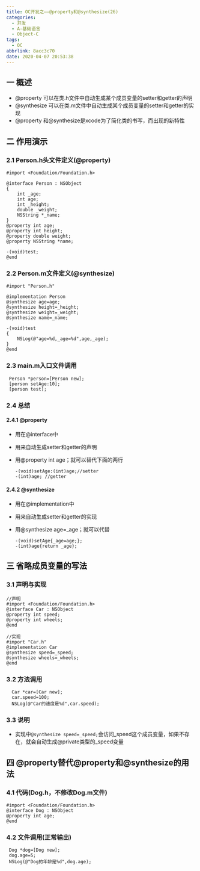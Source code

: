 ```yaml
---
title: OC开发之——@property和@synthesize(26)
categories:
  - 开发
  - A-基础语言
  - Object-C
tags:
  - OC
abbrlink: 8acc3c70
date: 2020-04-07 20:53:38
---
```

## 一 概述

* @property 可以在类.h文件中自动生成某个成员变量的setter和getter的声明
* @synthesize 可以在类.m文件中自动生成某个成员变量的setter和getter的实现
* @property 和@synthesize是xcode为了简化类的书写，而出现的新特性

<!--more-->

## 二 作用演示

### 2.1 Person.h头文件定义(@property)

```
#import <Foundation/Foundation.h>

@interface Person : NSObject
{
    int _age;
    int age;
    int _height;
    double _weight;
    NSString *_name;
}
@property int age;
@property int height;
@property double weight;
@property NSString *name;

-(void)test;
@end
```

### 2.2 Person.m文件定义(@synthesize)

```
#import "Person.h"

@implementation Person
@synthesize age=age;
@synthesize height=_height;
@synthesize weight=_weight;
@synthesize name=_name;

-(void)test
{
    NSLog(@"age=%d,_age=%d",age,_age);
}
@end
```

### 2.3 main.m入口文件调用

```
 Person *person=[Person new];
 [person setAge:10];
 [person test];
```

### 2.4 总结

#### 2.4.1 @property

* 用在@interface中

* 用来自动生成setter和getter的声明

* 用@property int age；就可以替代下面的两行

  ```
  -(void)setAge:(int)age;//setter
  -(int)age; //getter
  ```

#### 2.4.2 @synthesize

* 用在@implementation中

* 用来自动生成setter和getter的实现

* 用@synthesize age=_age；就可以代替

  ```
  -(void)setAge{_age=age;};
  -(int)age{return _age};
  ```

## 三 省略成员变量的写法

### 3.1 声明与实现

```
//声明
#import <Foundation/Foundation.h>
@interface Car : NSObject
@property int speed;
@property int wheels;
@end

//实现
#import "Car.h"
@implementation Car
@synthesize speed=_speed;
@synthesize wheels=_wheels;
@end
```

### 3.2 方法调用

```
  Car *car=[Car new];
  car.speed=100;
  NSLog(@"Car的速度是%d",car.speed);
```

### 3.3 说明

* 实现中`@synthesize speed=_speed;`会访问_speed这个成员变量，如果不存在，就会自动生成@private类型的\_speed变量

## 四 @property替代@property和@synthesize的用法

### 4.1 代码(Dog.h，不修改Dog.m文件)

```
#import <Foundation/Foundation.h>
@interface Dog : NSObject
@property int age;
@end
```

### 4.2 文件调用(正常输出)

```
 Dog *dog=[Dog new];
 dog.age=5;
 NSLog(@"Dog的年龄是%d",dog.age);
```
